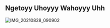 ## Ngetoyy Uhoyyy Wahoyyy Uhh


![IMG_20210828_090902](https://user-images.githubusercontent.com/84166927/132025106-0c7b9833-fd5f-4b30-b7ee-62ce0713ec41.jpg)
